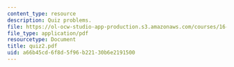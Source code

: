 ```yaml
---
content_type: resource
description: Quiz problems.
file: https://ol-ocw-studio-app-production.s3.amazonaws.com/courses/16-050-thermal-energy-fall-2002/a66b45cd6f8d5f96b22130b6e2191500_quiz2.pdf
file_type: application/pdf
resourcetype: Document
title: quiz2.pdf
uid: a66b45cd-6f8d-5f96-b221-30b6e2191500
---
```

